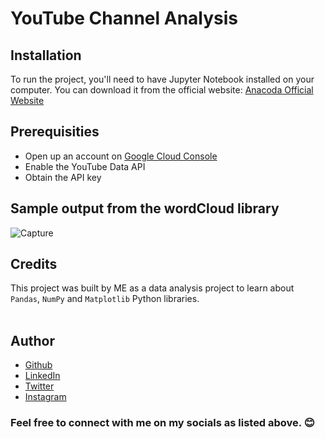 # YouTube Channel Analysis

## Installation<br>
To run the project, you'll need to have Jupyter Notebook installed on your computer. You can download it from the official website: [Anacoda Official Website](https://www.anaconda.com/download)<br>

## Prerequisities
- Open up an account on [Google Cloud Console](https://console.cloud.google.com/)
- Enable the YouTube Data API
- Obtain the API key

## Sample output from the wordCloud library
![Capture](https://github.com/Klaus-in-Tech/youtube-channel-analysis/assets/31986394/86da1d7d-c22f-4b6e-9c95-a07c78a4c9d6)


## Credits<br>
This project was built by ME as a data analysis project to learn about `Pandas`, `NumPy` and `Matplotlib` Python libraries.<br><br>


## Author
- [Github](https://github.com/Klaus-in-Tech)
- [LinkedIn](https://www.linkedin.com/in/kakoozaallanklaus/)
- [Twitter](https://twitter.com/Klaus_in_Tech)
- [Instagram](https://instagram.com/klaus_allan_?igshid=ZDdkNTZiNTM=)

### Feel free to connect with me on my socials as listed above. 😊
